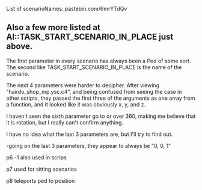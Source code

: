 List of scenarioNames: pastebin.com/6mrYTdQv

Also a few more listed at AI::TASK_START_SCENARIO_IN_PLACE just above.
---------------
The first parameter in every scenario has always been a Ped of some sort. The second like TASK_START_SCENARIO_IN_PLACE is the name of the scenario. 

The next 4 parameters were harder to decipher. After viewing "hairdo_shop_mp.ysc.c4", and being confused from seeing the case in other scripts, they passed the first three of the arguments as one array from a function, and it looked like it was obviously x, y, and z.

I haven't seen the sixth parameter go to or over 360, making me believe that it is rotation, but I really can't confirm anything.

I have no idea what the last 3 parameters are, but I'll try to find out.

-going on the last 3 parameters, they appear to always be "0, 0, 1"

p6 -1 also used in scrips

p7 used for sitting scenarios

p8 teleports ped to position